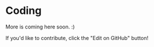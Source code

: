 # Coding

More is coming here soon. :)

If you'd like to contribute, click the "Edit on GitHub" button!
